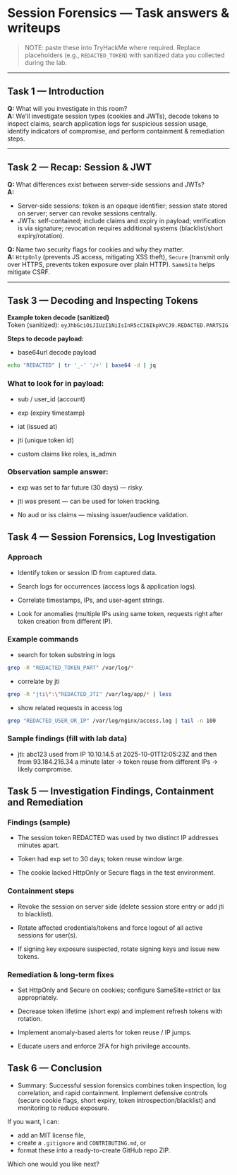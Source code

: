 # Session Forensics — Task answers & writeups

> NOTE: paste these into TryHackMe where required. Replace placeholders (e.g., `REDACTED_TOKEN`) with sanitized data you collected during the lab.

---

## Task 1 — Introduction
**Q:** What will you investigate in this room?  
**A:** We'll investigate session types (cookies and JWTs), decode tokens to inspect claims, search application logs for suspicious session usage, identify indicators of compromise, and perform containment & remediation steps.

---

## Task 2 — Recap: Session & JWT
**Q:** What differences exist between server-side sessions and JWTs?  
**A:**  
- Server-side sessions: token is an opaque identifier; session state stored on server; server can revoke sessions centrally.  
- JWTs: self-contained; include claims and expiry in payload; verification is via signature; revocation requires additional systems (blacklist/short expiry/rotation).

**Q:** Name two security flags for cookies and why they matter.  
**A:** `HttpOnly` (prevents JS access, mitigating XSS theft), `Secure` (transmit only over HTTPS, prevents token exposure over plain HTTP). `SameSite` helps mitigate CSRF.

---

## Task 3 — Decoding and Inspecting Tokens
**Example token decode (sanitized)**  
Token (sanitized): `eyJhbGciOiJIUzI1NiIsInR5cCI6IkpXVCJ9.REDACTED.PARTSIG`

**Steps to decode payload:**

- base64url decode payload
```bash
echo "REDACTED" | tr '_-' '/+' | base64 -d | jq
```
### What to look for in payload:

- sub / user_id (account)

- exp (expiry timestamp)

- iat (issued at)

- jti (unique token id)

- custom claims like roles, is_admin

### Observation sample answer:

- exp was set to far future (30 days) — risky.

- jti was present — can be used for token tracking.

- No aud or iss claims — missing issuer/audience validation.

## Task 4 — Session Forensics, Log Investigation
### Approach

- Identify token or session ID from captured data.

- Search logs for occurrences (access logs & application logs).

- Correlate timestamps, IPs, and user-agent strings.

- Look for anomalies (multiple IPs using same token, requests right after token creation from different IP).

### Example commands

- search for token substring in logs
```bash
grep -R "REDACTED_TOKEN_PART" /var/log/*
```
- correlate by jti
```bash
grep -R "jti\":\"REDACTED_JTI" /var/log/app/* | less
```
- show related requests in access log
```bash
grep "REDACTED_USER_OR_IP" /var/log/nginx/access.log | tail -n 100
```
### Sample findings (fill with lab data)

- jti: abc123 used from IP 10.10.14.5 at 2025-10-01T12:05:23Z and then from 93.184.216.34 a minute later → token reuse from different IPs → likely compromise.

## Task 5 — Investigation Findings, Containment and Remediation
### Findings (sample)

- The session token REDACTED was used by two distinct IP addresses minutes apart.

- Token had exp set to 30 days; token reuse window large.

- The cookie lacked HttpOnly or Secure flags in the test environment.

### Containment steps

- Revoke the session on server side (delete session store entry or add jti to blacklist).

- Rotate affected credentials/tokens and force logout of all active sessions for user(s).

- If signing key exposure suspected, rotate signing keys and issue new tokens.

### Remediation & long-term fixes

- Set HttpOnly and Secure on cookies; configure SameSite=strict or lax appropriately.

- Decrease token lifetime (short exp) and implement refresh tokens with rotation.

- Implement anomaly-based alerts for token reuse / IP jumps.

- Educate users and enforce 2FA for high privilege accounts.

## Task 6 — Conclusion
- Summary: Successful session forensics combines token inspection, log correlation, and rapid containment. Implement defensive controls (secure cookie flags, short expiry, token introspection/blacklist) and monitoring to reduce exposure.



If you want, I can:
- add an MIT license file,
- create a `.gitignore` and `CONTRIBUTING.md`, or
- format these into a ready-to-create GitHub repo ZIP.

Which one would you like next?
